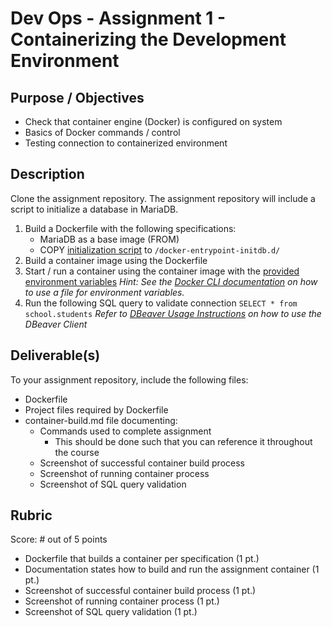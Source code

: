 # Dev Ops - Assignment 1 - Containerizing the Development Environment

## Purpose / Objectives

- Check that container engine (Docker) is configured on system
- Basics of Docker commands / control
- Testing connection to containerized environment

## Description

Clone the assignment repository.  The assignment repository will include a script to initialize a database in MariaDB.

1. Build a Dockerfile with the following specifications:
    - MariaDB as a base image (FROM)
    - COPY [initialization script](init.sql) to `/docker-entrypoint-initdb.d/`
2. Build a container image using the Dockerfile
3. Start / run a container using the container image with the [provided environment variables](variables.env)
*Hint: See the [Docker CLI documentation](https://docs.docker.com/reference/cli/docker/) on how to use a file for environment variables.*
4. Run the following SQL query to validate connection `SELECT * from school.students` *Refer to [DBeaver Usage Instructions](./DBeaver%20Usage%20Instructions.pdf) on how to use the DBeaver Client*

## Deliverable(s)

To your assignment repository, include the following files:

- Dockerfile
- Project files required by Dockerfile
- container-build.md file documenting:
  - Commands used to complete assignment
    - This should be done such that you can reference it throughout the course
  - Screenshot of successful container build process
  - Screenshot of running container process
  - Screenshot of SQL query validation

## Rubric

Score: # out of 5 points

- Dockerfile that builds a container per specification (1 pt.)
- Documentation states how to build and run the assignment container (1 pt.)
- Screenshot of successful container build process (1 pt.)
- Screenshot of running container process (1 pt.)
- Screenshot of SQL query validation (1 pt.)
